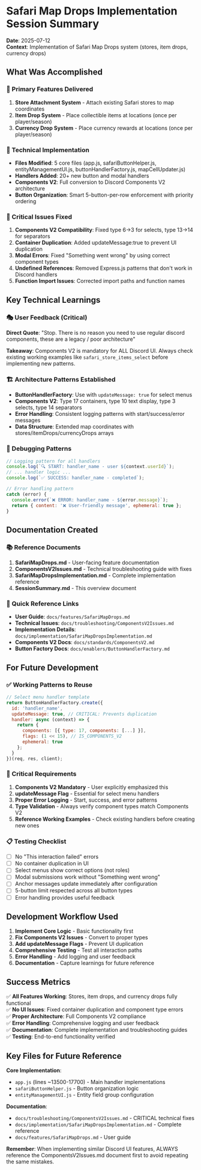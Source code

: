 # Safari Map Drops Implementation Session Summary

**Date**: 2025-07-12  
**Context**: Implementation of Safari Map Drops system (stores, item drops, currency drops)

## What Was Accomplished

### 🎯 Primary Features Delivered
1. **Store Attachment System** - Attach existing Safari stores to map coordinates
2. **Item Drop System** - Place collectible items at locations (once per player/season)
3. **Currency Drop System** - Place currency rewards at locations (once per player/season)

### 🔧 Technical Implementation
- **Files Modified**: 5 core files (app.js, safariButtonHelper.js, entityManagementUI.js, buttonHandlerFactory.js, mapCellUpdater.js)
- **Handlers Added**: 20+ new button and modal handlers
- **Components V2**: Full conversion to Discord Components V2 architecture
- **Button Organization**: Smart 5-button-per-row enforcement with priority ordering

### 🚨 Critical Issues Fixed
1. **Components V2 Compatibility**: Fixed type 6→3 for selects, type 13→14 for separators
2. **Container Duplication**: Added updateMessage:true to prevent UI duplication
3. **Modal Errors**: Fixed "Something went wrong" by using correct component types
4. **Undefined References**: Removed Express.js patterns that don't work in Discord handlers
5. **Function Import Issues**: Corrected import paths and function names

## Key Technical Learnings

### 🎭 User Feedback (Critical)
**Direct Quote**: "Stop. There is no reason you need to use regular discord components, these are a legacy / poor architecture"

**Takeaway**: Components V2 is mandatory for ALL Discord UI. Always check existing working examples like `safari_store_items_select` before implementing new patterns.

### 🏗️ Architecture Patterns Established
- **ButtonHandlerFactory**: Use with `updateMessage: true` for select menus
- **Components V2**: Type 17 containers, type 10 text display, type 3 selects, type 14 separators
- **Error Handling**: Consistent logging patterns with start/success/error messages
- **Data Structure**: Extended map coordinates with stores/itemDrops/currencyDrops arrays

### 🐛 Debugging Patterns
```javascript
// Logging pattern for all handlers
console.log(`🔍 START: handler_name - user ${context.userId}`);
// ... handler logic ...
console.log(`✅ SUCCESS: handler_name - completed`);

// Error handling pattern
catch (error) {
  console.error(`❌ ERROR: handler_name - ${error.message}`);
  return { content: '❌ User-friendly message', ephemeral: true };
}
```

## Documentation Created

### 📚 Reference Documents
1. **SafariMapDrops.md** - User-facing feature documentation
2. **ComponentsV2Issues.md** - Technical troubleshooting guide with fixes
3. **SafariMapDropsImplementation.md** - Complete implementation reference
4. **SessionSummary.md** - This overview document

### 🎯 Quick Reference Links
- **User Guide**: `docs/features/SafariMapDrops.md`
- **Technical Issues**: `docs/troubleshooting/ComponentsV2Issues.md`  
- **Implementation Details**: `docs/implementation/SafariMapDropsImplementation.md`
- **Components V2 Docs**: `docs/standards/ComponentsV2.md`
- **Button Factory Docs**: `docs/enablers/ButtonHandlerFactory.md`

## For Future Development

### ✅ Working Patterns to Reuse
```javascript
// Select menu handler template
return ButtonHandlerFactory.create({
  id: 'handler_name',
  updateMessage: true, // CRITICAL: Prevents duplication
  handler: async (context) => {
    return {
      components: [{ type: 17, components: [...] }],
      flags: (1 << 15), // IS_COMPONENTS_V2
      ephemeral: true
    };
  }
})(req, res, client);
```

### 🚨 Critical Requirements
1. **Components V2 Mandatory** - User explicitly emphasized this
2. **updateMessage Flag** - Essential for select menu handlers  
3. **Proper Error Logging** - Start, success, and error patterns
4. **Type Validation** - Always verify component types match Components V2
5. **Reference Working Examples** - Check existing handlers before creating new ones

### 📋 Testing Checklist
- [ ] No "This interaction failed" errors
- [ ] No container duplication in UI
- [ ] Select menus show correct options (not roles)
- [ ] Modal submissions work without "Something went wrong"
- [ ] Anchor messages update immediately after configuration
- [ ] 5-button limit respected across all button types
- [ ] Error handling provides useful feedback

## Development Workflow Used

1. **Implement Core Logic** - Basic functionality first
2. **Fix Components V2 Issues** - Convert to proper types
3. **Add updateMessage Flags** - Prevent UI duplication
4. **Comprehensive Testing** - Test all interaction paths
5. **Error Handling** - Add logging and user feedback
6. **Documentation** - Capture learnings for future reference

## Success Metrics

✅ **All Features Working**: Stores, item drops, and currency drops fully functional  
✅ **No UI Issues**: Fixed container duplication and component type errors  
✅ **Proper Architecture**: Full Components V2 compliance  
✅ **Error Handling**: Comprehensive logging and user feedback  
✅ **Documentation**: Complete implementation and troubleshooting guides  
✅ **Testing**: End-to-end functionality verified  

## Key Files for Future Reference

**Core Implementation**:
- `app.js` (lines ~13500-17700) - Main handler implementations
- `safariButtonHelper.js` - Button organization logic
- `entityManagementUI.js` - Entity field group configuration

**Documentation**:
- `docs/troubleshooting/ComponentsV2Issues.md` - CRITICAL technical fixes
- `docs/implementation/SafariMapDropsImplementation.md` - Complete reference
- `docs/features/SafariMapDrops.md` - User guide

**Remember**: When implementing similar Discord UI features, ALWAYS reference the ComponentsV2Issues.md document first to avoid repeating the same mistakes.